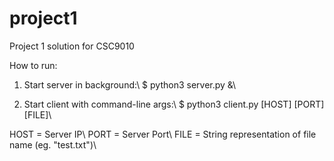# project1
Project 1 solution for CSC9010

How to run:

1. Start server in background:\\
  $ python3 server.py &\\
 
2. Start client with command-line args:\\
  $ python3 client.py [HOST] [PORT] [FILE]\\
  
  HOST = Server IP\\
  PORT = Server Port\\
  FILE = String representation of file name (eg. "test.txt")\\
